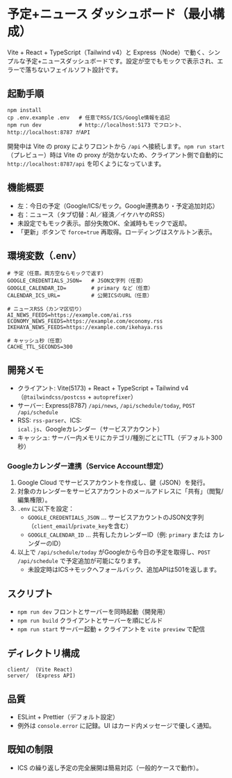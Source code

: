 # 予定+ニュース ダッシュボード（最小構成）

Vite + React + TypeScript（Tailwind v4）と Express（Node）で動く、シンプルな予定+ニュースダッシュボードです。設定が空でもモックで表示され、エラーで落ちないフェイルソフト設計です。

## 起動手順

```
npm install
cp .env.example .env   # 任意でRSS/ICS/Google情報を追記
npm run dev            # http://localhost:5173 でフロント、http://localhost:8787 がAPI
```

開発中は Vite の proxy によりフロントから `/api` へ接続します。`npm run start`（プレビュー）時は Vite の proxy が効かないため、クライアント側で自動的に `http://localhost:8787/api` を叩くようになっています。

## 機能概要

- 左：今日の予定（Google/ICS/モック。Google連携あり・予定追加対応）
- 右：ニュース（タブ切替：AI／経済／イケハヤのRSS）
- 未設定でもモック表示。部分失敗OK、全滅時もモックで返却。
- 「更新」ボタンで `force=true` 再取得。ローディングはスケルトン表示。

## 環境変数（.env）

```
# 予定（任意。両方空ならモックで返す）
GOOGLE_CREDENTIALS_JSON=   # JSON文字列（任意）
GOOGLE_CALENDAR_ID=        # primary など（任意）
CALENDAR_ICS_URL=          # 公開ICSのURL（任意）

# ニュースRSS（カンマ区切り）
AI_NEWS_FEEDS=https://example.com/ai.rss
ECONOMY_NEWS_FEEDS=https://example.com/economy.rss
IKEHAYA_NEWS_FEEDS=https://example.com/ikehaya.rss

# キャッシュ秒（任意）
CACHE_TTL_SECONDS=300
```

## 開発メモ

- クライアント: Vite(5173) + React + TypeScript + Tailwind v4（`@tailwindcss/postcss` + `autoprefixer`）
- サーバー: Express(8787) `/api/news`, `/api/schedule/today`, `POST /api/schedule`
- RSS: `rss-parser`、ICS: `ical.js`、Googleカレンダー（サービスアカウント）
- キャッシュ: サーバー内メモリにカテゴリ/種別ごとにTTL（デフォルト300秒）

### Googleカレンダー連携（Service Account想定）
1. Google Cloud でサービスアカウントを作成し、鍵（JSON）を発行。
2. 対象のカレンダーをサービスアカウントのメールアドレスに「共有」（閲覧/編集権限）。
3. `.env` に以下を設定：
   - `GOOGLE_CREDENTIALS_JSON` … サービスアカウントのJSON文字列（`client_email`/`private_key`を含む）
   - `GOOGLE_CALENDAR_ID` … 共有したカレンダーID（例: `primary` または カレンダーのID）
4. 以上で `/api/schedule/today` がGoogleから今日の予定を取得し、`POST /api/schedule` で予定追加が可能になります。
   - 未設定時はICS→モックへフォールバック、追加APIは501を返します。

## スクリプト

- `npm run dev` フロントとサーバーを同時起動（開発用）
- `npm run build` クライアントとサーバーを順にビルド
- `npm run start` サーバー起動 + クライアントを `vite preview` で配信

## ディレクトリ構成

```
client/  (Vite React)
server/  (Express API)
```

## 品質

- ESLint + Prettier（デフォルト設定）
- 例外は `console.error` に記録。UI はカード内メッセージで優しく通知。

## 既知の制限

- ICS の繰り返し予定の完全展開は簡易対応（一般的ケースで動作）。
